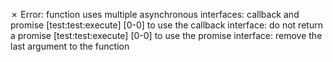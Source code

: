 ✗ Error: function uses multiple asynchronous interfaces: callback and promise
[test:test:execute] [0-0]     to use the callback interface: do not return a promise
[test:test:execute] [0-0]     to use the promise interface: remove the last argument to the function
